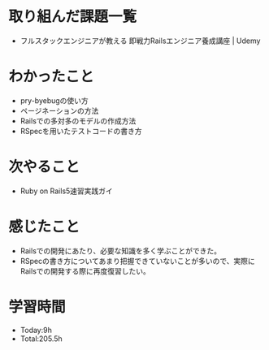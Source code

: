# 取り組んだ課題一覧
- フルスタックエンジニアが教える 即戦力Railsエンジニア養成講座 | Udemy

# わかったこと
- pry-byebugの使い方
- ページネーションの方法
- Railsでの多対多のモデルの作成方法
- RSpecを用いたテストコードの書き方
   
# 次やること
- Ruby on Rails5速習実践ガイ

# 感じたこと
- Railsでの開発にあたり、必要な知識を多く学ぶことができた。
- RSpecの書き方についてあまり把握できていないことが多いので、実際にRailsでの開発する際に再度復習したい。

# 学習時間
- Today:9h
- Total:205.5h
